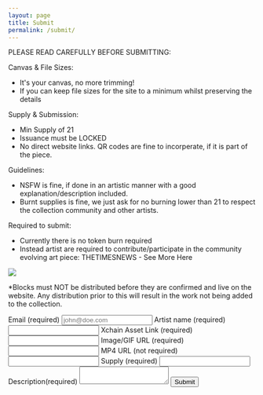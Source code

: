 ```yaml
---
layout: page
title: Submit
permalink: /submit/
---
```


PLEASE READ CAREFULLY BEFORE SUBMITTING:

Canvas & File Sizes:
- It's your canvas, no more trimming!
- If you can keep file sizes for the site to a minimum whilst preserving the details

Supply & Submission:
- Min Supply of 21
- Issuance must be LOCKED
- No direct website links. QR codes are fine to incorperate, if it is part of the piece.

Guidelines:
- NSFW is fine, if done in an artistic manner with a good explanation/description included.
- Burnt supplies is fine, we just ask for no burning lower than 21 to respect the collection community and other artists.

Required to submit:
- Currently there is no token burn required
- Instead artist are required to contribute/participate in the community evolving art piece: THETIMESNEWS - See More Here

<img src="https://bafybeid56ngwqopaj2afzil5ohdqligfcsz65rqccmxocidrfkzcw44tsy.ipfs.nftstorage.link/" max-width="100%" height="auto">

*Blocks must NOT be distributed before they are confirmed and live on the website. Any distribution prior to this will result in the work not being added to the collection.

<form
  action="https://usebasin.com/f/17f8ff352369"
  method="POST"
  enctype="multipart/form-data"
  id="submisions"
>
<label for="email">Email <span class="small">(required)</span></label>
<input type="email" name="email" placeholder="john@doe.com" required />
<label for="text">Artist name <span class="small">(required)</span></label>
<input type="text" name="Artist Name" />
<label for="text">Xchain Asset Link <span class="small">(required)</span></label>
<input type="text" name="Asset Link" />
<label for="text">Image/GIF URL <span class="small">(required)</span></label>
<input type="text" name="Image/GIF URL" />
<label for="text">MP4 URL <span class="small">(not required)</span></label>
<input type="text" name="MP4 URL" />
<label for="text">Supply <span class="small">(required)</span></label>
<input type="text" name="Token Supply" />
<label for="message">Description<span class="small">(required)</span></label>
    <textarea name="message"></textarea>
<button type="submit" id="form-button">Submit</button>
<div id="form-message"></div>
</form>

<script type="text/javascript">
var form = document.getElementById("my-contact-form");
var formMessage = document.getElementById("form-button");
var formButton = document.getElementById("form-button");
form.onsubmit = function(event) {
  event.preventDefault();

  if (confirm("Please make sure your submission is correct") == true) {
    formMessage.innerHTML = "Sending...";
    formMessage.disabled = true;
    var formData = new FormData(form);
    var xhr = new XMLHttpRequest();
    xhr.open("POST", form.action, true);
    xhr.onload = function(e) {
      console.log(xhr);
      if (xhr.status === 200) {
        formMessage.innerHTML = "Thank you!";
      } else {
        formMessage.innerHTML = "Please try again!"
        formMessage.disabled = false;
      }
    };
    xhr.send(formData);
  }
};
</script>
